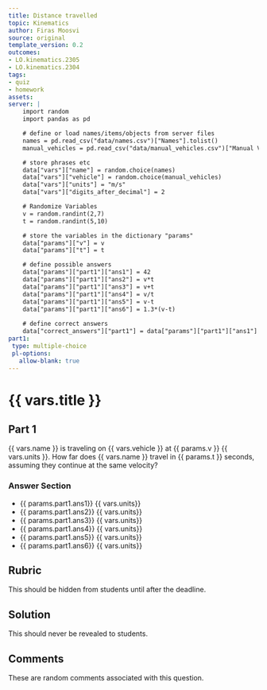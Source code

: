 ```yaml
---
title: Distance travelled
topic: Kinematics
author: Firas Moosvi
source: original
template_version: 0.2
outcomes:
- LO.kinematics.2305
- LO.kinematics.2304
tags:
- quiz
- homework
assets:
server: |
    import random
    import pandas as pd

    # define or load names/items/objects from server files
    names = pd.read_csv("data/names.csv")["Names"].tolist()
    manual_vehicles = pd.read_csv("data/manual_vehicles.csv")["Manual Vehicles"].tolist()

    # store phrases etc
    data["vars"]["name"] = random.choice(names)
    data["vars"]["vehicle"] = random.choice(manual_vehicles)
    data["vars"]["units"] = "m/s"
    data["vars"]["digits_after_decimal"] = 2

    # Randomize Variables
    v = random.randint(2,7)
    t = random.randint(5,10)

    # store the variables in the dictionary "params"
    data["params"]["v"] = v
    data["params"]["t"] = t

    # define possible answers
    data["params"]["part1"]["ans1"] = 42
    data["params"]["part1"]["ans2"] = v*t
    data["params"]["part1"]["ans3"] = v+t
    data["params"]["part1"]["ans4"] = v/t
    data["params"]["part1"]["ans5"] = v-t
    data["params"]["part1"]["ans6"] = 1.3*(v-t)
    
    # define correct answers
    data["correct_answers"]["part1"] = data["params"]["part1"]["ans1"]    
part1:
 type: multiple-choice  
 pl-options:
   allow-blank: true
---
```


# {{ vars.title }}

## Part 1

{{ vars.name }} is traveling on {{ vars.vehicle }} at {{ params.v }} {{ vars.units }}.
How far does {{ vars.name }} travel in {{ params.t }} seconds, assuming they continue at the same velocity?

### Answer Section

- {{ params.part1.ans1}} {{ vars.units}} 
- {{ params.part1.ans2}} {{ vars.units}} 
- {{ params.part1.ans3}} {{ vars.units}} 
- {{ params.part1.ans4}} {{ vars.units}} 
- {{ params.part1.ans5}} {{ vars.units}} 
- {{ params.part1.ans6}} {{ vars.units}} 

## Rubric

This should be hidden from students until after the deadline.

## Solution

This should never be revealed to students.

## Comments

These are random comments associated with this question.